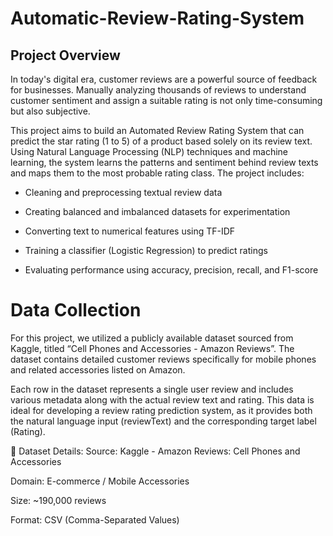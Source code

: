 # Automatic-Review-Rating-System

## Project Overview
In today's digital era, customer reviews are a powerful source of feedback for businesses. Manually analyzing thousands of reviews to understand customer sentiment and assign a suitable rating is not only time-consuming but also subjective.

This project aims to build an Automated Review Rating System that can predict the star rating (1 to 5) of a product based solely on its review text. Using Natural Language Processing (NLP) techniques and machine learning, the system learns the patterns and sentiment behind review texts and maps them to the most probable rating class.
The project includes:

- Cleaning and preprocessing textual review data

- Creating balanced and imbalanced datasets for experimentation

- Converting text to numerical features using TF-IDF

- Training a classifier (Logistic Regression) to predict ratings

- Evaluating performance using accuracy, precision, recall, and F1-score

# Data Collection 
For this project, we utilized a publicly available dataset sourced from Kaggle, titled “Cell Phones and Accessories - Amazon Reviews”. The dataset contains detailed customer reviews specifically for mobile phones and related accessories listed on Amazon.

Each row in the dataset represents a single user review and includes various metadata along with the actual review text and rating. This data is ideal for developing a review rating prediction system, as it provides both the natural language input (reviewText) and the corresponding target label (Rating).

📄 Dataset Details:
Source: Kaggle - Amazon Reviews: Cell Phones and Accessories

Domain: E-commerce / Mobile Accessories

Size: ~190,000 reviews

Format: CSV (Comma-Separated Values)



